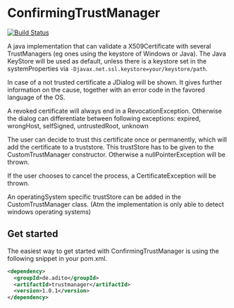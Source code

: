 # ConfirmingTrustManager

[![Build Status](https://travis-ci.org/aditosoftware/confirmingTrustManager.svg?branch=master)](https://travis-ci.org/aditosoftware/confirmingTrustManager)

A java implementation that can validate a X509Certificate with several TrustManagers (eg ones using the keystore of
Windows or Java). The Java KeyStore will be used as default, unless there is a keystore set in the systemProperties via
`-Djavax.net.ssl.keystore=your/keystore/path`.

In case of a not trusted certificate a JDialog will be shown. It gives further information on the cause, together with an
error code in the favored language of the OS.

A revoked certificate will always end in a RevocationException. Otherwise the dialog can differentiate between following
exceptions:
expired, wrongHost, selfSigned, untrustedRoot, unknown

The user can decide to trust this certificate once or permanently, which will add the certificate to a truststore.
This trustStore has to be given to the CustomTrustManager constructor. Otherwise a nullPointerException will be thrown.

If the user chooses to cancel the process, a CertificateException will be thrown.

An operatingSystem specific trustStore can be added in the CustomTrustManager class. (Atm the implementation is only able
to detect windows operating systems)

Get started
------------
The easiest way to get started with ConfirmingTrustManager is using the following snippet in your pom.xml.
```xml
<dependency>
  <groupId>de.adito</groupId>
  <artifactId>trustmanager</artifactId>
  <version>1.0.1</version>
</dependency>
```
